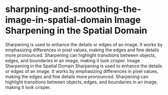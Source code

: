# sharpning-and-smoothing-the-image-in-spatial-domain Image Sharpening in the Spatial Domain
Sharpening is used to enhance the details or edges of an image. It works by emphasizing differences in pixel values, making the edges and fine details more pronounced. Sharpening can highlight transitions between objects, edges, and boundaries in an image, making it look crisper.
Image Sharpening in the Spatial Domain
Sharpening is used to enhance the details or edges of an image. It works by emphasizing differences in pixel values, making the edges and fine details more pronounced. Sharpening can highlight transitions between objects, edges, and boundaries in an image, making it look crisper.
